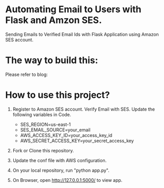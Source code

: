 Automating Email to Users with Flask and Amzon SES.
===================================================

Sending Emails to Verified Email Ids with Flask Application using Amazon SES account.

The way to build this:
======================

Please refer to blog:

How to use this project?
========================
1. Register to Amazon SES account. Verify Email with SES. Update the following variables in Code.

   - SES_REGION=us-east-1
   - SES_EMAIL_SOURCE=your_email
   - AWS_ACCESS_KEY_ID=your_access_key_id
   - AWS_SECRET_ACCESS_KEY=your_secret_access_key

2. Fork or Clone this repository.

3. Update the conf file with AWS configuration.

4. On your local repository, run "python app.py".

5. On Browser, open http://127.0.0.1:5000/ to view app.
